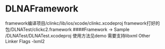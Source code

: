 # DLNAFramework
framework编译项目/clinkc/lib/ios/xcode/clinkc.xcodeproj
framework打好的包/DLNATest/clickc2.framework
####Framework -> Sample
/DLNATest/DLNATest.xcodeproj
使用方法见demo
需要支持libxml 
Other Linker Flags -lxml2
